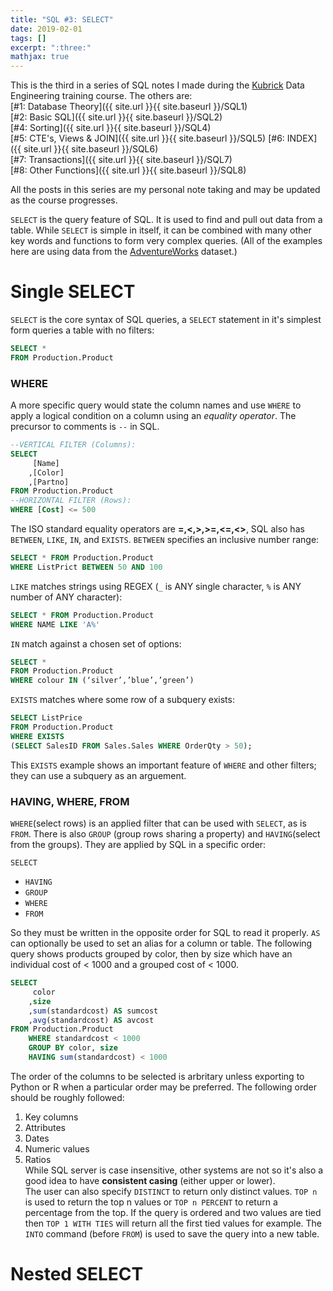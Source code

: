 ```yaml
---
title: "SQL #3: SELECT"
date: 2019-02-01
tags: []
excerpt: ":three:"
mathjax: true
---
```


This is the third in a series of SQL notes I made during the [Kubrick](https://kubrickgroup.com/) Data Engineering training course. The others are:  
[#1: Database Theory]({{ site.url }}{{ site.baseurl }}/SQL1)  
[#2: Basic SQL]({{ site.url }}{{ site.baseurl }}/SQL2)   
[#4: Sorting]({{ site.url }}{{ site.baseurl }}/SQL4)  
[#5: CTE's, Views & JOIN]({{ site.url }}{{ site.baseurl }}/SQL5)  [#6: INDEX]({{ site.url }}{{ site.baseurl }}/SQL6)  
[#7: Transactions]({{ site.url }}{{ site.baseurl }}/SQL7)  
[#8: Other Functions]({{ site.url }}{{ site.baseurl }}/SQL8)  

All the posts in this series are my personal note taking and may be updated as the course progresses.  

`SELECT` is the query feature of SQL. It is used to find and pull out data from a table. While `SELECT` is simple in itself, it can be combined with many other key words and functions to form very complex queries. (All of the examples here are using data from the [AdventureWorks](https://github.com/Microsoft/sql-server-samples/releases/tag/adventureworks) dataset.)

# Single SELECT
`SELECT` is the core syntax of SQL queries, a `SELECT` statement in it's simplest form queries a table with no filters:  

```sql
SELECT *
FROM Production.Product
```
### WHERE
A more specific query would state the column names and use `WHERE` to apply a logical condition on a column using an *equality operator*.  The precursor to comments is `--` in SQL.  

```sql
--VERTICAL FILTER (Columns):
SELECT
     [Name]
    ,[Color]
    ,[Partno]
FROM Production.Product
--HORIZONTAL FILTER (Rows):
WHERE [Cost] <= 500
```

The ISO standard equality operators are **=,<,>,>=,<=,<>**, SQL also has `BETWEEN`, `LIKE`, `IN`, and `EXISTS`.
`BETWEEN` specifies an inclusive number range:
```sql
SELECT * FROM Production.Product
WHERE ListPrict BETWEEN 50 AND 100
```  

`LIKE` matches strings using REGEX (`_` is ANY single character, `%` is ANY number of ANY character):
```sql
SELECT * FROM Production.Product
WHERE NAME LIKE 'A%'
```  

`IN` match against a chosen set of options:
```sql
SELECT *
FROM Production.Product
WHERE colour IN (‘silver’,’blue’,’green’)
```  

`EXISTS` matches where some row of a subquery exists:
```sql
SELECT ListPrice
FROM Production.Product
WHERE EXISTS
(SELECT SalesID FROM Sales.Sales WHERE OrderQty > 50);
```  

This `EXISTS` example shows an important feature of `WHERE` and other filters; they can use a subquery as an arguement. 
 
### HAVING, WHERE, FROM
`WHERE`(select rows) is an applied filter that can be used with `SELECT`, as is `FROM`. There is also `GROUP` (group rows sharing a property) and `HAVING`(select from the groups). They are applied by SQL in a specific order:

`SELECT`
- `HAVING`
- `GROUP`
- `WHERE`
- `FROM`

So they must be written in the opposite order for SQL to read it properly. `AS` can optionally be used to set an alias for a column or table. The following query shows products grouped by color, then by size which have an individual cost of < 1000 and a grouped cost of < 1000. 

```sql
SELECT 
     color
    ,size
    ,sum(standardcost) AS sumcost
    ,avg(standardcost) AS avcost
FROM Production.Product
    WHERE standardcost < 1000
    GROUP BY color, size
    HAVING sum(standardcost) < 1000
```
The order of the columns to be selected is arbritary unless exporting to Python or R when a particular order may be preferred. The following order should be roughly followed:  
1. Key columns
2. Attributes 
3. Dates
4. Numeric values
5. Ratios  
While SQL server is case insensitive, other systems are not so it's also a good idea to have **consistent casing** (either upper or lower).  
The user can also specify `DISTINCT` to return only distinct values. `TOP n` is used to return the top n values or `TOP n PERCENT` to return a percentage from the top. If the query is ordered and two values are tied then `TOP 1 WITH TIES` will return all the first tied values for example. 
The `INTO` command (before `FROM`) is used to save the query into a new table. 

# Nested SELECT
